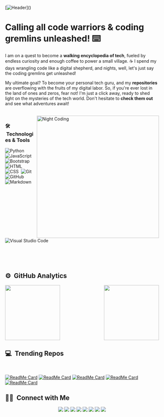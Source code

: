 [![Header](https://www.behance.net/gallery/110271325/Anime-Headers/modules/722530023"Header")]()

# Calling all **code warriors & coding gremlins unleashed!** ⌨️

I am on a quest to become a **walking encyclopedia of tech**, fueled by endless curiosity and enough coffee to power a small village. ☕️ I spend my days wrangling code like a digital shepherd, and nights, well, let's just say the coding gremlins get unleashed!

My ultimate goal? To become your personal tech guru, and my **repositories** are overflowing with the fruits of my digital labor. So, if you're ever lost in the land of ones and zeros, fear not! I'm just a click away, ready to shed light on the mysteries of the tech world. Don't hesitate to **check them out** and see what adventures await!

<!-- Checkout <a href="">My Resume</a>. -->
<!-- will use to uploud future cv -->

<br><img alt="Night Coding" src="https://media.giphy.com/media/v1.Y2lkPTc5MGI3NjExOHRiazMzbmV3eGpqdm5wMnBkeTQ5a2pndmJhdG5jZzJ3MXNwZ3dqYiZlcD12MV9pbnRlcm5hbF9naWZfYnlfaWQmY3Q9Zw/RbDKaczqWovIugyJmW/giphy.gif" align="right" width="400"/>

### 🛠 &nbsp;Technologies & Tools

![Python](https://img.shields.io/badge/-Python-05122A?style=flat&logo=python)&nbsp;
![JavaScript](https://img.shields.io/badge/-JavaScript-05122A?style=flat&logo=javascript)&nbsp;
![Bootstrap](https://img.shields.io/badge/-Bootstrap-05122A?style=flat&logo=bootstrap&logoColor=563D7C)&nbsp;
![HTML](https://img.shields.io/badge/-HTML-05122A?style=flat&logo=HTML5)&nbsp;
![CSS](https://img.shields.io/badge/-CSS-05122A?style=flat&logo=CSS3&logoColor=1572B6)&nbsp;
![Git](https://img.shields.io/badge/-Git-05122A?style=flat&logo=git)&nbsp;
![GitHub](https://img.shields.io/badge/-GitHub-05122A?style=flat&logo=github)&nbsp;
![Markdown](https://img.shields.io/badge/-Markdown-05122A?style=flat&logo=markdown)&nbsp;
![Visual Studio Code](https://img.shields.io/badge/-VS%20Code-05122A?style=flat&logo=visual-studio-code&logoColor=007ACC)&nbsp;

<br><br><br>

## ⚙️ &nbsp;GitHub Analytics

<p style="display: flex; justify-content: space-between;">
  <a href="https://github.com/YamukelwaTech">  
    <img height="180em" src="https://github-readme-streak-stats.herokuapp.com/?user=YamukelwaTech&theme=merko&hide_border=false"/>
  </a>
  <img height="180em" src="https://github-readme-stats.vercel.app/api/top-langs/?username=YamukelwaTech&theme=merko&show_icons=true&hide_border=false&layout=compact"/>
</p>

## 💻 &nbsp;Trending Repos

<br>

[![ReadMe Card](https://github-readme-stats.vercel.app/api/pin/?username=Yamukelwatech&repo=DiamondTech&theme=merko)](https://github.com/YamukelwaTech/DiamondTech)
[![ReadMe Card](https://github-readme-stats.vercel.app/api/pin/?username=Yamukelwatech&repo=Melsoft-Form&theme=merko)](https://github.com/YamukelwaTech/Melsoft-Form)
[![ReadMe Card](https://github-readme-stats.vercel.app/api/pin/?username=Yamukelwatech&repo=MelsoftPage&theme=merko)](https://github.com/YamukelwaTech/MelsoftPage)
[![ReadMe Card](https://github-readme-stats.vercel.app/api/pin/?username=Yamukelwatech&repo=NotableSockwear&theme=merko)](https://github.com/YamukelwaTech/NotableSockwear)
[![ReadMe Card](https://github-readme-stats.vercel.app/api/pin/?username=Moe-2&repo=Southern-Beauty&theme=merko)](https://github.com/Moe-2/Southern-Beauty)

## 🤝🏻 &nbsp;Connect with Me

<p align="center">
<a href="https://abhijith14.github.io/Portfolio-v2/"><img src="https://img.shields.io/badge/-My%20Portfolio-ff0000?style=flat&logo=Google-Chrome&logoColor=white"/></a>
<a href="https://www.createwithbuddy.tech"><img src="https://img.shields.io/badge/-Create%20With%20BUDDY-3423A6?style=flat&logo=Google-Chrome&logoColor=white"/></a>
<a href="https://www.linkedin.com/in/abhijith-udayakumar-6372b91a3/"><img src="https://img.shields.io/badge/-Abhijith%20Udayakumar-0077B5?style=flat&logo=Linkedin&logoColor=white"/></a>
<a href="mailto:abhijithukzm@gmail.com"><img src="https://img.shields.io/badge/-abhijithukzm@gmail.com-D14836?style=flat&logo=Gmail&logoColor=white"/></a>
<a href="https://instagram.com/a_b_h_i_j_i_t_h._.14"><img src="https://img.shields.io/badge/-@a_b_h_i_j_i_t_h._.14-E4405F?style=flat&logo=Instagram&logoColor=white"/></a>
<a href="https://facebook.com/abhijith.udayakumar.14"><img src="https://img.shields.io/badge/-@abhijith.udayakumar.14-1877F2?style=flat&logo=Facebook&logoColor=white"/></a>
<a href="https://twitter.com/AbhijithUdayak1"><img src="https://img.shields.io/badge/-@AbhijithUdayak1-4D9FEB?style=flat&logo=twitter&logoColor=white"/></a>
<a href="https://www.kaggle.com/abhijithudayakumar"><img src="https://img.shields.io/badge/-@abhijithudayakumar-1769FF?style=flat&logo=Kaggle&logoColor=white"/></a>
</p>

<!-- links to your social media accounts -->

[1]: https://twitter.com/AbhijithUdayak1
[2]: https://github.com/Abhijith14
[3]: https://www.linkedin.com/in/abhijith-udayakumar-6372b91a3/
